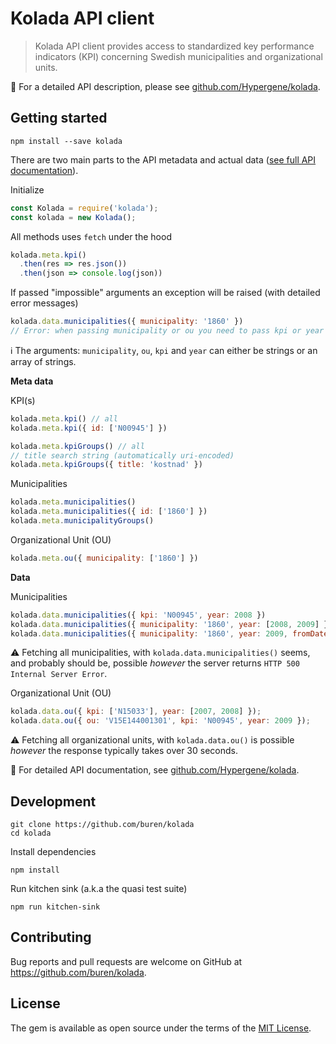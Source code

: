 # Kolada API client

> Kolada API client provides access to standardized key performance indicators (KPI) concerning Swedish municipalities and organizational units.

:link: For a detailed API description, please see [github.com/Hypergene/kolada](https://github.com/Hypergene/kolada).

## Getting started

```
npm install --save kolada
```

There are two main parts to the API metadata and actual data ([see full API documentation](https://github.com/Hypergene/kolada)).

Initialize
```javascript
const Kolada = require('kolada');
const kolada = new Kolada();
```

All methods uses `fetch` under the hood
```javascript
kolada.meta.kpi()
  .then(res => res.json())
  .then(json => console.log(json))
```

If passed "impossible" arguments an exception will be raised (with detailed error messages)
```javascript
kolada.data.municipalities({ municipality: '1860' })
// Error: when passing municipality or ou you need to pass kpi or year too.
```

:information_source: The arguments: `municipality`, `ou`, `kpi` and `year` can either be strings or an array of strings.

__Meta data__

KPI(s)
```javascript
kolada.meta.kpi() // all
kolada.meta.kpi({ id: ['N00945'] })

kolada.meta.kpiGroups() // all
// title search string (automatically uri-encoded)
kolada.meta.kpiGroups({ title: 'kostnad' })
```

Municipalities
```javascript
kolada.meta.municipalities()
kolada.meta.municipalities({ id: ['1860'] })
kolada.meta.municipalityGroups()
```

Organizational Unit (OU)
```javascript
kolada.meta.ou({ municipality: ['1860'] })
```

__Data__

Municipalities
```javascript
kolada.data.municipalities({ kpi: 'N00945', year: 2008 })
kolada.data.municipalities({ municipality: '1860', year: [2008, 2009] })
kolada.data.municipalities({ municipality: '1860', year: 2009, fromDate: '2015-02-28' })
```

:warning: Fetching all municipalities, with `kolada.data.municipalities()` seems, and probably should be, possible _however_ the server returns `HTTP 500 Internal Server Error`.

Organizational Unit (OU)
```javascript
kolada.data.ou({ kpi: ['N15033'], year: [2007, 2008] });
kolada.data.ou({ ou: 'V15E144001301', kpi: 'N00945', year: 2009 });
```

:warning: Fetching all organizational units, with `kolada.data.ou()` is possible _however_ the response typically takes over 30 seconds.

:link: For detailed API documentation, see [github.com/Hypergene/kolada](https://github.com/Hypergene/kolada).

## Development

```
git clone https://github.com/buren/kolada
cd kolada
```

Install dependencies
```
npm install
```

Run kitchen sink (a.k.a the quasi test suite)
```
npm run kitchen-sink
```

## Contributing

Bug reports and pull requests are welcome on GitHub at https://github.com/buren/kolada.

## License

The gem is available as open source under the terms of the [MIT License](http://opensource.org/licenses/MIT).
